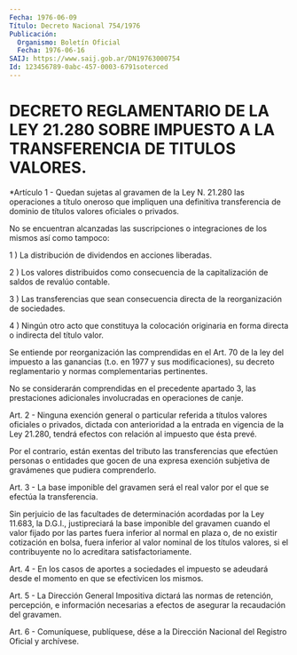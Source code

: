 ```yaml
---
Fecha: 1976-06-09
Título: Decreto Nacional 754/1976
Publicación:
  Organismo: Boletín Oficial
  Fecha: 1976-06-16
SAIJ: https://www.saij.gob.ar/DN19763000754
Id: 123456789-0abc-457-0003-6791soterced
---
```

# DECRETO REGLAMENTARIO DE LA LEY 21.280 SOBRE IMPUESTO A LA TRANSFERENCIA DE TITULOS VALORES.

<a id="1"></a>
*Artículo  1  - Quedan sujetas al gravamen de la Ley N. 21.280 las  operaciones a título  oneroso  que  impliquen  una  definitiva transferencia  de  dominio de títulos valores oficiales o privados.

No se encuentran alcanzadas  las  suscripciones  o integraciones de los mismos así como tampoco:

1  )  La  distribución  de  dividendos en acciones liberadas.

2 ) Los valores distribuidos como consecuencia de la capitalización de saldos de revalúo contable.

3  )  Las  transferencias  que  sean  consecuencia  directa  de  la reorganización de sociedades.

4 ) Ningún otro acto que constituya  la  colocación  originaria  en forma directa o indirecta del título valor.

Se  entiende  por  reorganización las comprendidas en el Art. 70 de la ley del impuesto a las ganancias (t.o. en 1977 y sus modificaciones), su  decreto reglamentario y normas complementarias pertinentes.

No se considerarán comprendidas  en  el  precedente apartado 3, las prestaciones  adicionales  involucradas  en operaciones  de  canje.

<a id="2"></a>
Art.  2  -  Ninguna  exención  general o particular referida a títulos valores oficiales o privados,  dictada  con  anterioridad a la  entrada  en  vigencia  de  la  Ley  21.280, tendrá efectos  con relación al impuesto que ésta prevé.

Por el contrario, están exentas del tributo  las transferencias que efectúen  personas  o entidades que gocen de una  expresa  exención subjetiva de gravámenes que pudiera comprenderlo.

<a id="3"></a>
Art. 3 - La base imponible del gravamen será el real valor por el que se efectúa la transferencia.

Sin perjuicio  de  las facultades de determinación acordadas por la Ley  11.683,  la  D.G.I.,   justipreciará  la  base  imponible  del gravamen cuando el valor fijado  por  las  partes fuera inferior al normal  en  plaza  o,  de  no existir cotización  en  bolsa,  fuera inferior al valor nominal de los títulos valores, si el contribuyente no lo acreditara satisfactoriamente.

<a id="4"></a>
Art.  4  - En los casos de aportes a sociedades el impuesto se adeudará desde  el  momento  en  que  se  efectivicen  los  mismos.

<a id="5"></a>
Art. 5 - La Dirección General Impositiva dictará las normas de retención,  percepción,  e  información  necesarias  a  efectos  de asegurar la recaudación del gravamen.

<a id="6"></a>
Art. 6 - Comuníquese, publíquese, dése a la Dirección Nacional del Registro Oficial y archívese.